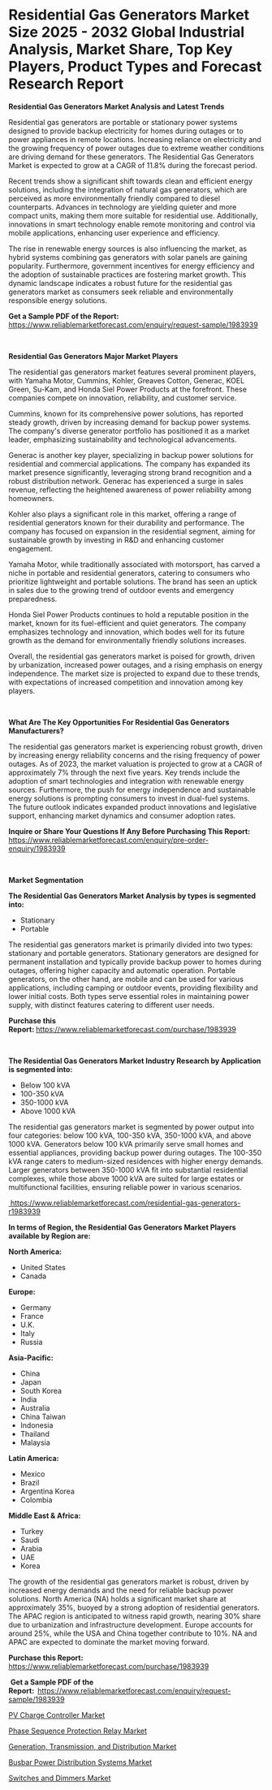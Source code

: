 <p><h1>Residential Gas Generators Market Size 2025 - 2032 Global Industrial Analysis, Market Share, Top Key Players, Product Types and Forecast Research Report</h1></p><p><strong>Residential Gas Generators Market Analysis and Latest Trends</strong></p>
<p><p>Residential gas generators are portable or stationary power systems designed to provide backup electricity for homes during outages or to power appliances in remote locations. Increasing reliance on electricity and the growing frequency of power outages due to extreme weather conditions are driving demand for these generators. The Residential Gas Generators Market is expected to grow at a CAGR of 11.8% during the forecast period. </p><p>Recent trends show a significant shift towards clean and efficient energy solutions, including the integration of natural gas generators, which are perceived as more environmentally friendly compared to diesel counterparts. Advances in technology are yielding quieter and more compact units, making them more suitable for residential use. Additionally, innovations in smart technology enable remote monitoring and control via mobile applications, enhancing user experience and efficiency. </p><p>The rise in renewable energy sources is also influencing the market, as hybrid systems combining gas generators with solar panels are gaining popularity. Furthermore, government incentives for energy efficiency and the adoption of sustainable practices are fostering market growth. This dynamic landscape indicates a robust future for the residential gas generators market as consumers seek reliable and environmentally responsible energy solutions.</p></p>
<p><strong>Get a Sample PDF of the Report:&nbsp;</strong> <a href="https://www.reliablemarketforecast.com/enquiry/request-sample/1983939?utm_campaign=1130&utm_medium=2&utm_source=Github&utm_content=ia&utm_term=07042025&utm_id=residential-gas-generators">https://www.reliablemarketforecast.com/enquiry/request-sample/1983939</a></p>
<p>&nbsp;</p>
<p><strong>Residential Gas Generators Major Market Players</strong></p>
<p><p>The residential gas generators market features several prominent players, with Yamaha Motor, Cummins, Kohler, Greaves Cotton, Generac, KOEL Green, Su-Kam, and Honda Siel Power Products at the forefront. These companies compete on innovation, reliability, and customer service.</p><p>Cummins, known for its comprehensive power solutions, has reported steady growth, driven by increasing demand for backup power systems. The company's diverse generator portfolio has positioned it as a market leader, emphasizing sustainability and technological advancements.</p><p>Generac is another key player, specializing in backup power solutions for residential and commercial applications. The company has expanded its market presence significantly, leveraging strong brand recognition and a robust distribution network. Generac has experienced a surge in sales revenue, reflecting the heightened awareness of power reliability among homeowners.</p><p>Kohler also plays a significant role in this market, offering a range of residential generators known for their durability and performance. The company has focused on expansion in the residential segment, aiming for sustainable growth by investing in R&D and enhancing customer engagement.</p><p>Yamaha Motor, while traditionally associated with motorsport, has carved a niche in portable and residential generators, catering to consumers who prioritize lightweight and portable solutions. The brand has seen an uptick in sales due to the growing trend of outdoor events and emergency preparedness.</p><p>Honda Siel Power Products continues to hold a reputable position in the market, known for its fuel-efficient and quiet generators. The company emphasizes technology and innovation, which bodes well for its future growth as the demand for environmentally friendly solutions increases.</p><p>Overall, the residential gas generators market is poised for growth, driven by urbanization, increased power outages, and a rising emphasis on energy independence. The market size is projected to expand due to these trends, with expectations of increased competition and innovation among key players.</p></p>
<p>&nbsp;</p>
<p><strong>What Are The Key Opportunities For Residential Gas Generators Manufacturers?</strong></p>
<p><p>The residential gas generators market is experiencing robust growth, driven by increasing energy reliability concerns and the rising frequency of power outages. As of 2023, the market valuation is projected to grow at a CAGR of approximately 7% through the next five years. Key trends include the adoption of smart technologies and integration with renewable energy sources. Furthermore, the push for energy independence and sustainable energy solutions is prompting consumers to invest in dual-fuel systems. The future outlook indicates expanded product innovations and legislative support, enhancing market dynamics and consumer adoption rates.</p></p>
<p><strong>Inquire or Share Your Questions If Any Before Purchasing This Report:</strong> <a href="https://www.reliablemarketforecast.com/enquiry/pre-order-enquiry/1983939?utm_campaign=1130&utm_medium=2&utm_source=Github&utm_content=ia&utm_term=07042025&utm_id=residential-gas-generators">https://www.reliablemarketforecast.com/enquiry/pre-order-enquiry/1983939</a></p>
<p>&nbsp;</p>
<p><strong>Market Segmentation</strong></p>
<p><strong>The Residential Gas Generators Market Analysis by types is segmented into:</strong></p>
<p><ul><li>Stationary</li><li>Portable</li></ul></p>
<p><p>The residential gas generators market is primarily divided into two types: stationary and portable generators. Stationary generators are designed for permanent installation and typically provide backup power to homes during outages, offering higher capacity and automatic operation. Portable generators, on the other hand, are mobile and can be used for various applications, including camping or outdoor events, providing flexibility and lower initial costs. Both types serve essential roles in maintaining power supply, with distinct features catering to different user needs.</p></p>
<p><strong>Purchase this Report:&nbsp;</strong><a href="https://www.reliablemarketforecast.com/purchase/1983939?utm_campaign=1130&utm_medium=2&utm_source=Github&utm_content=ia&utm_term=07042025&utm_id=residential-gas-generators">https://www.reliablemarketforecast.com/purchase/1983939</a></p>
<p>&nbsp;</p>
<p><strong>The Residential Gas Generators Market Industry Research by Application is segmented into:</strong></p>
<p><ul><li>Below 100 kVA</li><li>100-350 kVA</li><li>350-1000 kVA</li><li>Above 1000 kVA</li></ul></p>
<p><p>The residential gas generators market is segmented by power output into four categories: below 100 kVA, 100-350 kVA, 350-1000 kVA, and above 1000 kVA. Generators below 100 kVA primarily serve small homes and essential appliances, providing backup power during outages. The 100-350 kVA range caters to medium-sized residences with higher energy demands. Larger generators between 350-1000 kVA fit into substantial residential complexes, while those above 1000 kVA are suited for large estates or multifunctional facilities, ensuring reliable power in various scenarios.</p></p>
<p><a href="https://www.reliablemarketforecast.com/residential-gas-generators-r1983939?utm_campaign=1130&utm_medium=2&utm_source=Github&utm_content=ia&utm_term=07042025&utm_id=residential-gas-generators">&nbsp;https://www.reliablemarketforecast.com/residential-gas-generators-r1983939</a></p>
<p><strong>In terms of Region, the Residential Gas Generators Market Players available by Region are:</strong></p>
<p>
    <p> <strong> North America: </strong>
        <ul>
            <li>United States</li>
            <li>Canada</li>
        </ul>
        </p> 
    <p> <strong> Europe: </strong>
        <ul>
            <li>Germany</li>
            <li>France</li>
            <li>U.K.</li>
            <li>Italy</li>
            <li>Russia</li>
        </ul>
        </p> 
    <p> <strong> Asia-Pacific: </strong>
        <ul>
            <li>China</li>
            <li>Japan</li>
            <li>South Korea</li>
            <li>India</li>
            <li>Australia</li>
            <li>China Taiwan</li>
            <li>Indonesia</li>
            <li>Thailand</li>
            <li>Malaysia</li>
        </ul>
        </p> 
    <p> <strong> Latin America: </strong>
        <ul>
            <li>Mexico</li>
            <li>Brazil</li>
            <li>Argentina Korea</li>
            <li>Colombia</li>
        </ul>
        </p> 
    <p> <strong> Middle East & Africa: </strong>
        <ul>
            <li>Turkey</li>
            <li>Saudi</li>
            <li>Arabia</li>
            <li>UAE</li>
            <li>Korea</li>
        </ul>
    </p>
    </p>
<p><p>The growth of the residential gas generators market is robust, driven by increased energy demands and the need for reliable backup power solutions. North America (NA) holds a significant market share at approximately 35%, buoyed by a strong adoption of residential generators. The APAC region is anticipated to witness rapid growth, nearing 30% share due to urbanization and infrastructure development. Europe accounts for around 25%, while the USA and China together contribute to 10%. NA and APAC are expected to dominate the market moving forward.</p></p>
<p><strong>Purchase this Report: </strong><a href="https://www.reliablemarketforecast.com/purchase/1983939?utm_campaign=1130&utm_medium=2&utm_source=Github&utm_content=ia&utm_term=07042025&utm_id=residential-gas-generators">https://www.reliablemarketforecast.com/purchase/1983939</a></p>
<p>&nbsp;<strong>Get a Sample PDF of the Report:&nbsp;&nbsp;</strong><a href="https://www.reliablemarketforecast.com/enquiry/request-sample/1983939?utm_campaign=1130&utm_medium=2&utm_source=Github&utm_content=ia&utm_term=07042025&utm_id=residential-gas-generators">https://www.reliablemarketforecast.com/enquiry/request-sample/1983939</a></p>
<p><strong></strong></p>
<p><p><a href="https://github.com/vestadjogile/Market-Research-Report-List-1/blob/main/pv-charge-controller-market.md?utm_campaign=1130&utm_medium=2&utm_source=Github&utm_content=ia&utm_term=07042025&utm_id=residential-gas-generators">PV Charge Controller Market</a></p><p><a href="https://github.com/wantadhagino/Market-Research-Report-List-1/blob/main/phase-sequence-protection-relay-market.md?utm_campaign=1130&utm_medium=2&utm_source=Github&utm_content=ia&utm_term=07042025&utm_id=residential-gas-generators">Phase Sequence Protection Relay Market</a></p><p><a href="https://github.com/lelahokendo/Market-Research-Report-List-1/blob/main/generation-transmission-and-distribution-market.md?utm_campaign=1130&utm_medium=2&utm_source=Github&utm_content=ia&utm_term=07042025&utm_id=residential-gas-generators">Generation, Transmission, and Distribution Market</a></p><p><a href="https://github.com/hatlepigna2s/Market-Research-Report-List-1/blob/main/busbar-power-distribution-systems-market.md?utm_campaign=1130&utm_medium=2&utm_source=Github&utm_content=ia&utm_term=07042025&utm_id=residential-gas-generators">Busbar Power Distribution Systems Market</a></p><p><a href="https://github.com/eskelimaksic/Market-Research-Report-List-1/blob/main/switches-and-dimmers-market.md?utm_campaign=1130&utm_medium=2&utm_source=Github&utm_content=ia&utm_term=07042025&utm_id=residential-gas-generators">Switches and Dimmers Market</a></p></p>